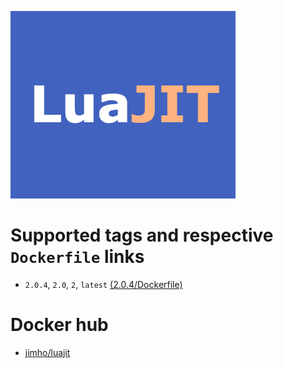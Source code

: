 [![LuaJIT logo](https://github.com/Jim-Holmstroem/docker-luajit/blob/master/luajit.png?raw=true)](http://www.luajit.org/)

# Supported tags and respective ```Dockerfile``` links
* ```2.0.4```, ```2.0```, ```2```, ```latest``` [(2.0.4/Dockerfile)](https://github.com/Jim-Holmstroem/docker-luajit/blob/2.0.4/centos/Dockerfile)

# Docker hub
* [jimho/luajit](https://hub.docker.com/r/jimho/luajit/)
